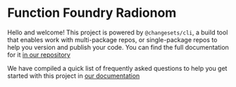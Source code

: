 # Function Foundry Radionom

Hello and welcome! This project is powered by `@changesets/cli`, a build tool that enables work with multi-package repos, or single-package repos to help you version and publish your code. You can find the full documentation for it [in our repository](https://github.com/Radionom/function-foundry-radionom)

We have compiled a quick list of frequently asked questions to help you get started with this project in [our documentation](https://github.com/Radionom/function-foundry-radionom/blob/main/docs/common-questions.md)